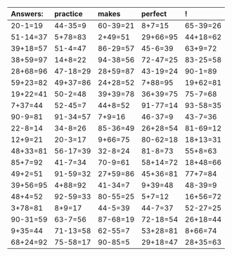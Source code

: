 | Answers: | practice | makes | perfect | ! |
| :--- | :--- | :--- | :--- | :--- |
| 20-1=19 | 44-35=9 | 60-39=21 | 8+7=15 | 65-39=26 | 
| 51-14=37 | 5+78=83 | 2+49=51 | 29+66=95 | 44+18=62 | 
| 39+18=57 | 51-4=47 | 86-29=57 | 45-6=39 | 63+9=72 | 
| 38+59=97 | 14+8=22 | 94-38=56 | 72-47=25 | 83-25=58 | 
| 28+68=96 | 47-18=29 | 28+59=87 | 43-19=24 | 90-1=89 | 
| 59+23=82 | 49+37=86 | 24+28=52 | 7+88=95 | 19+62=81 | 
| 19+22=41 | 50-2=48 | 39+39=78 | 36+39=75 | 75-7=68 | 
| 7+37=44 | 52-45=7 | 44+8=52 | 91-77=14 | 93-58=35 | 
| 90-9=81 | 91-34=57 | 7+9=16 | 46-37=9 | 43-7=36 | 
| 22-8=14 | 34-8=26 | 85-36=49 | 26+28=54 | 81-69=12 | 
| 12+9=21 | 20-3=17 | 9+66=75 | 80-62=18 | 18+13=31 | 
| 48+33=81 | 56-17=39 | 32-8=24 | 81-8=73 | 55+8=63 | 
| 85+7=92 | 41-7=34 | 70-9=61 | 58+14=72 | 18+48=66 | 
| 49+2=51 | 91-59=32 | 27+59=86 | 45+36=81 | 77+7=84 | 
| 39+56=95 | 4+88=92 | 41-34=7 | 9+39=48 | 48-39=9 | 
| 48+4=52 | 92-59=33 | 80-55=25 | 5+7=12 | 16+56=72 | 
| 3+78=81 | 8+9=17 | 44-5=39 | 44-7=37 | 52-27=25 | 
| 90-31=59 | 63-7=56 | 87-68=19 | 72-18=54 | 26+18=44 | 
| 9+35=44 | 71-13=58 | 62-55=7 | 53+28=81 | 8+66=74 | 
| 68+24=92 | 75-58=17 | 90-85=5 | 29+18=47 | 28+35=63 | 

